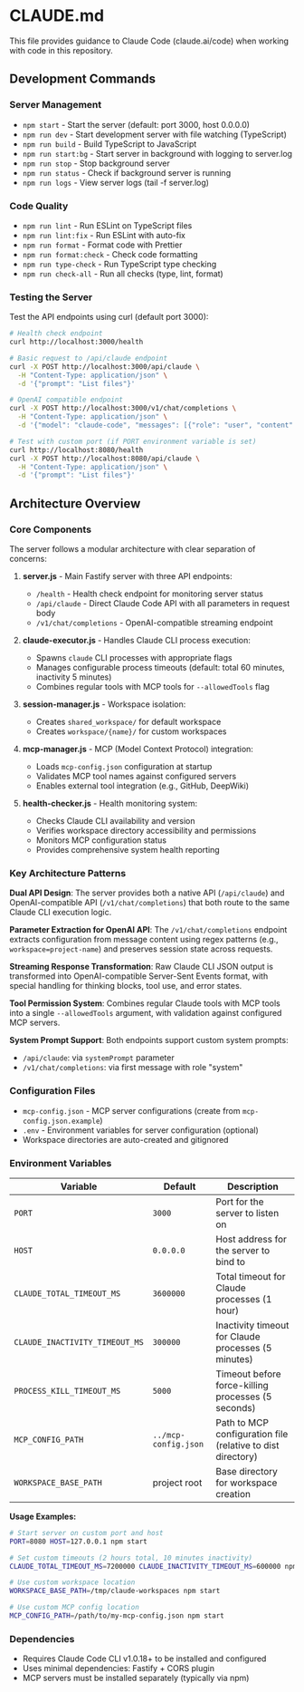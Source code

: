 # CLAUDE.md

This file provides guidance to Claude Code (claude.ai/code) when working with code in this repository.

## Development Commands

### Server Management
- `npm start` - Start the server (default: port 3000, host 0.0.0.0)
- `npm run dev` - Start development server with file watching (TypeScript)
- `npm run build` - Build TypeScript to JavaScript
- `npm run start:bg` - Start server in background with logging to server.log
- `npm run stop` - Stop background server
- `npm run status` - Check if background server is running
- `npm run logs` - View server logs (tail -f server.log)

### Code Quality
- `npm run lint` - Run ESLint on TypeScript files
- `npm run lint:fix` - Run ESLint with auto-fix
- `npm run format` - Format code with Prettier
- `npm run format:check` - Check code formatting
- `npm run type-check` - Run TypeScript type checking
- `npm run check-all` - Run all checks (type, lint, format)

### Testing the Server
Test the API endpoints using curl (default port 3000):
```bash
# Health check endpoint
curl http://localhost:3000/health

# Basic request to /api/claude endpoint
curl -X POST http://localhost:3000/api/claude \
  -H "Content-Type: application/json" \
  -d '{"prompt": "List files"}'

# OpenAI compatible endpoint
curl -X POST http://localhost:3000/v1/chat/completions \
  -H "Content-Type: application/json" \
  -d '{"model": "claude-code", "messages": [{"role": "user", "content": "Hello"}], "stream": true}'

# Test with custom port (if PORT environment variable is set)
curl http://localhost:8080/health
curl -X POST http://localhost:8080/api/claude \
  -H "Content-Type: application/json" \
  -d '{"prompt": "List files"}'
```

## Architecture Overview

### Core Components
The server follows a modular architecture with clear separation of concerns:

1. **server.js** - Main Fastify server with three API endpoints:
   - `/health` - Health check endpoint for monitoring server status
   - `/api/claude` - Direct Claude Code API with all parameters in request body
   - `/v1/chat/completions` - OpenAI-compatible streaming endpoint

2. **claude-executor.js** - Handles Claude CLI process execution:
   - Spawns `claude` CLI processes with appropriate flags
   - Manages configurable process timeouts (default: total 60 minutes, inactivity 5 minutes)
   - Combines regular tools with MCP tools for `--allowedTools` flag

3. **session-manager.js** - Workspace isolation:
   - Creates `shared_workspace/` for default workspace
   - Creates `workspace/{name}/` for custom workspaces

4. **mcp-manager.js** - MCP (Model Context Protocol) integration:
   - Loads `mcp-config.json` configuration at startup
   - Validates MCP tool names against configured servers
   - Enables external tool integration (e.g., GitHub, DeepWiki)

5. **health-checker.js** - Health monitoring system:
   - Checks Claude CLI availability and version
   - Verifies workspace directory accessibility and permissions
   - Monitors MCP configuration status
   - Provides comprehensive system health reporting

### Key Architecture Patterns

**Dual API Design**: The server provides both a native API (`/api/claude`) and OpenAI-compatible API (`/v1/chat/completions`) that both route to the same Claude CLI execution logic.

**Parameter Extraction for OpenAI API**: The `/v1/chat/completions` endpoint extracts configuration from message content using regex patterns (e.g., `workspace=project-name`) and preserves session state across requests.

**Streaming Response Transformation**: Raw Claude CLI JSON output is transformed into OpenAI-compatible Server-Sent Events format, with special handling for thinking blocks, tool use, and error states.

**Tool Permission System**: Combines regular Claude tools with MCP tools into a single `--allowedTools` argument, with validation against configured MCP servers.

**System Prompt Support**: Both endpoints support custom system prompts:
- `/api/claude`: via `systemPrompt` parameter
- `/v1/chat/completions`: via first message with role "system"

### Configuration Files
- `mcp-config.json` - MCP server configurations (create from `mcp-config.json.example`)
- `.env` - Environment variables for server configuration (optional)
- Workspace directories are auto-created and gitignored

### Environment Variables

| Variable | Default | Description |
|----------|---------|-------------|
| `PORT` | `3000` | Port for the server to listen on |
| `HOST` | `0.0.0.0` | Host address for the server to bind to |
| `CLAUDE_TOTAL_TIMEOUT_MS` | `3600000` | Total timeout for Claude processes (1 hour) |
| `CLAUDE_INACTIVITY_TIMEOUT_MS` | `300000` | Inactivity timeout for Claude processes (5 minutes) |
| `PROCESS_KILL_TIMEOUT_MS` | `5000` | Timeout before force-killing processes (5 seconds) |
| `MCP_CONFIG_PATH` | `../mcp-config.json` | Path to MCP configuration file (relative to dist directory) |
| `WORKSPACE_BASE_PATH` | project root | Base directory for workspace creation |

**Usage Examples:**
```bash
# Start server on custom port and host
PORT=8080 HOST=127.0.0.1 npm start

# Set custom timeouts (2 hours total, 10 minutes inactivity)
CLAUDE_TOTAL_TIMEOUT_MS=7200000 CLAUDE_INACTIVITY_TIMEOUT_MS=600000 npm start

# Use custom workspace location
WORKSPACE_BASE_PATH=/tmp/claude-workspaces npm start

# Use custom MCP config location
MCP_CONFIG_PATH=/path/to/my-mcp-config.json npm start
```

### Dependencies
- Requires Claude Code CLI v1.0.18+ to be installed and configured
- Uses minimal dependencies: Fastify + CORS plugin
- MCP servers must be installed separately (typically via npm)